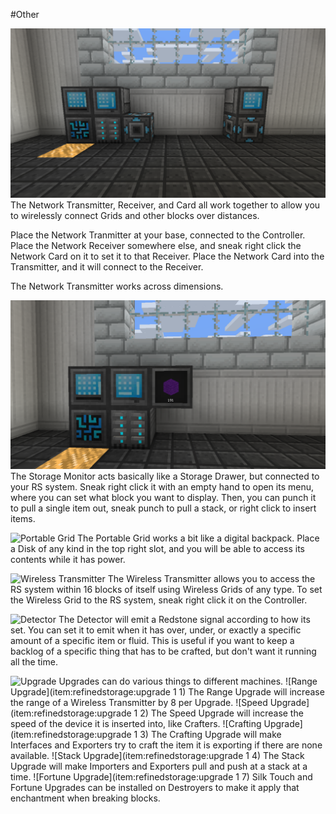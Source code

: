 #Other

![](network_transmitter.png)
The Network Transmitter, Receiver, and Card all work together to allow you to wirelessly connect Grids and other blocks over distances.

Place the Network Tranmitter at your base, connected to the Controller.
Place the Network Receiver somewhere else, and sneak right click the Network Card on it to set it to that Receiver.
Place the Network Card into the Transmitter, and it will connect to the Receiver.

The Network Transmitter works across dimensions.

![](storage_monitor.png)
The Storage Monitor acts basically like a Storage Drawer, but connected to your RS system. Sneak right click it with an empty hand to open its menu, where you can set what block you want to display. Then, you can punch it to pull a single item out, sneak punch to pull a stack, or right click to insert items.

![Portable Grid](item:refinedstorage:portable_grid)
The Portable Grid works a bit like a digital backpack. Place a Disk of any kind in the top right slot, and you will be able to access its contents while it has power.

![Wireless Transmitter](item:refinedstorage:wireless_transmitter)
The Wireless Transmitter allows you to access the RS system within 16 blocks of itself using Wireless Grids of any type.
To set the Wireless Grid to the RS system, sneak right click it on the Controller.

![Detector](item:refinedstorage:detector)
The Detector will emit a Redstone signal according to how its set. You can set it to emit when it has over, under, or exactly a specific amount of a specific item or fluid. This is useful if you want to keep a backlog of a specific thing that has to be crafted, but don't want it running all the time.

![Upgrade](item:refinedstorage:upgrade)
Upgrades can do various things to different machines.
![Range Upgrade](item:refinedstorage:upgrade 1 1)
The Range Upgrade will increase the range of a Wireless Transmitter by 8 per Upgrade.
![Speed Upgrade](item:refinedstorage:upgrade 1 2)
The Speed Upgrade will increase the speed of the device it is inserted into, like Crafters.
![Crafting Upgrade](item:refinedstorage:upgrade 1 3)
The Crafting Upgrade will make Interfaces and Exporters try to craft the item it is exporting if there are none available.
![Stack Upgrade](item:refinedstorage:upgrade 1 4)
The Stack Upgrade will make Importers and Exporters pull and push at a stack at a time.
![Fortune Upgrade](item:refinedstorage:upgrade 1 7)
Silk Touch and Fortune Upgrades can be installed on Destroyers to make it apply that enchantment when breaking blocks.